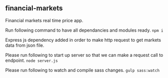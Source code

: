 ## financial-markets
Financial markets real time price app.

Run following command to have all dependancies and modules ready.
`npm i`


Express js dependency added in order to make http request to get markets data from json file.

Please run following to start up server so that we can make a request call to endpoint.
`node server.js`


Please run following to watch and compile sass changes.
`gulp sass:watch`